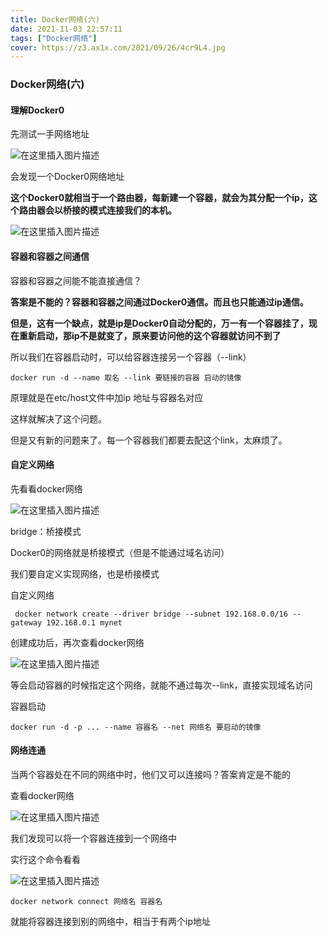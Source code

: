 ```yaml
---
title: Docker网络(六)
date: 2021-11-03 22:57:11
tags: ["Docker网络"]
cover: https://z3.ax1x.com/2021/09/26/4cr9L4.jpg
---
```


### Docker网络(六)

#### 理解Docker0

先测试一手网络地址

![在这里插入图片描述](https://img-blog.csdnimg.cn/261050f2851f48a19db0f4e17a934fc3.png?x-oss-process=image/watermark,type_ZHJvaWRzYW5zZmFsbGJhY2s,shadow_50,text_Q1NETiBA55Wq6IyE5aW95Zuw5ZWK,size_20,color_FFFFFF,t_70,g_se,x_16)

会发现一个Docker0网络地址

**这个Docker0就相当于一个路由器，每新建一个容器，就会为其分配一个ip，这个路由器会以桥接的模式连接我们的本机。**

![在这里插入图片描述](https://img-blog.csdnimg.cn/e09a16145c6a4526b94f40fa883c5a98.png?x-oss-process=image/watermark,type_ZHJvaWRzYW5zZmFsbGJhY2s,shadow_50,text_Q1NETiBA55Wq6IyE5aW95Zuw5ZWK,size_20,color_FFFFFF,t_70,g_se,x_16)

#### 容器和容器之间通信

容器和容器之间能不能直接通信？

**答案是不能的？容器和容器之间通过Docker0通信。而且也只能通过ip通信。**

**但是，这有一个缺点，就是ip是Docker0自动分配的，万一有一个容器挂了，现在重新启动，那ip不是就变了，原来要访问他的这个容器就访问不到了**

所以我们在容器启动时，可以给容器连接另一个容器（--link）

```shell
docker run -d --name 取名 --link 要链接的容器 启动的镜像
```

原理就是在etc/host文件中加ip 地址与容器名对应

这样就解决了这个问题。

但是又有新的问题来了。每一个容器我们都要去配这个link，太麻烦了。

#### 自定义网络

先看看docker网络

![在这里插入图片描述](https://img-blog.csdnimg.cn/1a6017c46da64be8adbf8092ff5b8721.png)

bridge：桥接模式



Docker0的网络就是桥接模式（但是不能通过域名访问）

我们要自定义实现网络，也是桥接模式

自定义网络

```shell
 docker network create --driver bridge --subnet 192.168.0.0/16 --gateway 192.168.0.1 mynet
```

创建成功后，再次查看docker网络

![在这里插入图片描述](https://img-blog.csdnimg.cn/3338642f0c414f0d829f170bfd8f8e38.png)

等会启动容器的时候指定这个网络，就能不通过每次--link，直接实现域名访问

容器启动

```shell
docker run -d -p ... --name 容器名 --net 网络名 要启动的镜像
```

#### 网络连通

当两个容器处在不同的网络中时，他们又可以连接吗？答案肯定是不能的

查看docker网络

![在这里插入图片描述](https://img-blog.csdnimg.cn/78890aa2b5e94943be08f8d6464e9c64.png?x-oss-process=image/watermark,type_ZHJvaWRzYW5zZmFsbGJhY2s,shadow_50,text_Q1NETiBA55Wq6IyE5aW95Zuw5ZWK,size_20,color_FFFFFF,t_70,g_se,x_16)

我们发现可以将一个容器连接到一个网络中

实行这个命令看看

![在这里插入图片描述](https://img-blog.csdnimg.cn/b7ad765348924b6092a58c1366129af9.png?x-oss-process=image/watermark,type_ZHJvaWRzYW5zZmFsbGJhY2s,shadow_50,text_Q1NETiBA55Wq6IyE5aW95Zuw5ZWK,size_20,color_FFFFFF,t_70,g_se,x_16)

```shell
docker network connect 网络名 容器名
```

就能将容器连接到别的网络中，相当于有两个ip地址

